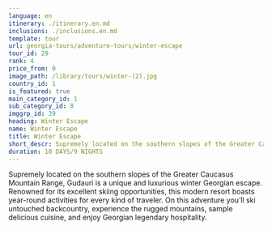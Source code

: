 ```yaml
---
language: en
itinerary: ./itinerary.en.md
inclusions: ./inclusions.en.md
template: tour
url: georgia-tours/adventure-tours/winter-escape
tour_id: 29
rank: 4
price_from: 0
image_path: /library/tours/winter-(2).jpg
country_id: 1
is_featured: true
main_category_id: 1
sub_category_id: 8
imggrp_id: 39
heading: Winter Escape
name: Winter Escape
title: Winter Escape
short_descr: Supremely located on the southern slopes of the Greater Caucasus Mountain Range, Gudauri is a unique and luxurious winter Georgian escape.
duration: 10 DAYS/9 NIGHTS
---
```

Supremely located on the southern slopes of the Greater Caucasus Mountain Range,
Gudauri is a unique and luxurious winter Georgian escape. Renowned for its excellent
skiing opportunities, this modern resort boasts year\-round activities for every
kind of traveler. On this adventure you’ll ski untouched backcountry, experience
the rugged mountains, sample delicious cuisine, and enjoy Georgian legendary hospitality.
